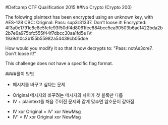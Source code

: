 #Defcamp CTF Qualification 2015
##No Crypto (Crypto 200)

The folowing plaintext has been encrypted using an unknown key, with AES-128 CBC:
Original: Pass: sup3r31337. Don't loose it!
Encrypted: 4f3a0e1791e8c8e5fefe93f50df4d8061fee884bcc5ea90503b6ac1422bda2b2b7e6a975bfc555f44f7dbcc30aa1fd5e
IV: 19a9d10c3b155b55982a54439cb05dce

How would you modify it so that it now decrypts to: "Pass: notAs3cre7. Don't loose it!" 

This challenge does not have a specific flag format.

####풀이 방법
 * 메시지를 바꾸고 싶다는 문제
  - Original 메시지와 바꾸려는 메시지의 차이가 첫 블록만 다름
  - IV + plaintext를 처음 주어진 문제와 같게 맞추면 암호문이 같아짐

 * IV xor Original = IV' xor NewMsg
 * IV' = IV xor Original xor NewMsg
